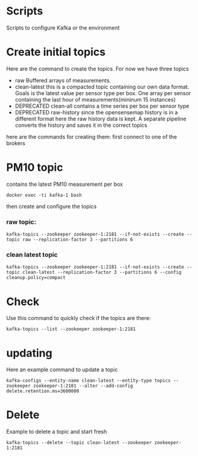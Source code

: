 # Scripts

Scripts to configure Kafka or the environment
# Create initial topics
Here are the command to create the topics. For now we have three topics
* raw
 Buffered arrays of measurements.
* clean-latest
  this is a compacted topic containing our own data format. Goals is the latest value per sensor type per box.
  One array per sensor containing the last hour of measurements(mininum 15 instances)
* DEPRECATED clean-all
  contains a time series per box per sensor type
* DEPRECATED raw-history
  since the opensensemap history is in a different format here the raw history data is kept. A separate pipeline converts the history and saves it in the correct topics

here are the commands for creating them:
first connect to one of the brokers

# PM10 topic
contains the latest PM10 measurement per box

```
docker exec -ti kafka-1 bash
```
then create and configure the topics
### raw topic:
```
kafka-topics --zookeeper zookeeper-1:2181 --if-not-exists --create --topic raw --replication-factor 3 --partitions 6 
```
### clean latest topic
```
kafka-topics --zookeeper zookeeper-1:2181 --if-not-exists --create --topic clean-latest --replication-factor 3 --partitions 6 --config cleanup.policy=compact 
```

# Check
Use this command to quickly check if the topics are there:
```
kafka-topics --list --zookeeper zookeeper-1:2181
```
# updating
Here an example command to update a topic
```
kafka-configs --entity-name clean-latest --entity-type topics --zookeeper zookeeper-1:2181 --alter --add-config delete.retention.ms=3600000
```

# Delete
Example to delete a topic and start fresh
```
kafka-topics --delete --topic clean-latest --zookeeper zookeeper-1:2181
```
